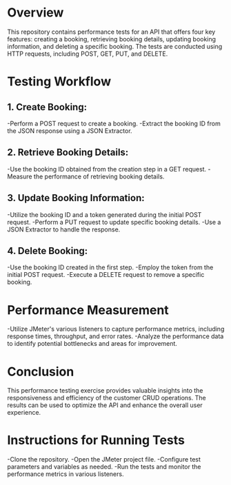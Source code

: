 # Overview
This repository contains performance tests for an API that offers four key features: creating a booking, retrieving booking details, updating booking information, and deleting a specific booking. The tests are conducted using HTTP requests, including POST, GET, PUT, and DELETE.

# Testing Workflow
## 1. Create Booking:
-Perform a POST request to create a booking.
-Extract the booking ID from the JSON response using a JSON Extractor.
## 2. Retrieve Booking Details:
-Use the booking ID obtained from the creation step in a GET request.
-Measure the performance of retrieving booking details.
## 3. Update Booking Information:
-Utilize the booking ID and a token generated during the initial POST request.
-Perform a PUT request to update specific booking details.
-Use a JSON Extractor to handle the response.
## 4. Delete Booking:
-Use the booking ID created in the first step.
-Employ the token from the initial POST request.
-Execute a DELETE request to remove a specific booking.
# Performance Measurement
-Utilize JMeter's various listeners to capture performance metrics, including response times, throughput, and error rates.
-Analyze the performance data to identify potential bottlenecks and areas for improvement.

# Conclusion
This performance testing exercise provides valuable insights into the responsiveness and efficiency of the customer CRUD operations. The results can be used to optimize the API and enhance the overall user experience.

# Instructions for Running Tests
-Clone the repository.
-Open the JMeter project file.
-Configure test parameters and variables as needed.
-Run the tests and monitor the performance metrics in various listeners.
